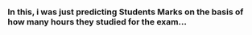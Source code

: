 ### In this, i was just predicting Students Marks on the basis of how many hours they studied for the exam...
